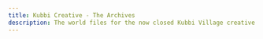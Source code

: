 ```yaml
---
title: Kubbi Creative - The Archives
description: The world files for the now closed Kubbi Village creative server.
---
```

